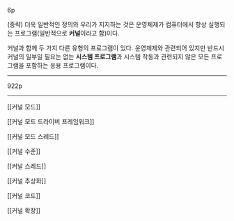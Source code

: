 6p

(중략)
더욱 일반적인 정의와 우리가 지지하는 것은 운영체제가 컴퓨터에서 항상 실행되는 프로그램(일반적으로 **커널**이라고 함)이다.

커널과 함께 두 가지 다른 유형의 프로그램이 있다. 운영체제와 관련되어 있지만 반드시 커널의 일부일 필요는 없는 **시스템 프로그램**과 시스템 작동과 관련되지 않은 모든 프로그램을 포함하는 응용 프로그램이다.

***
922p

***

[[커널 모드]]

[[커널 모드 드라이버 프레임워크]]

[[커널 모드 스레드]]

[[커널 수준]]

[[커널 스레드]]

[[커널 추상화]]

[[커널 코드]]

[[커널 확장]]